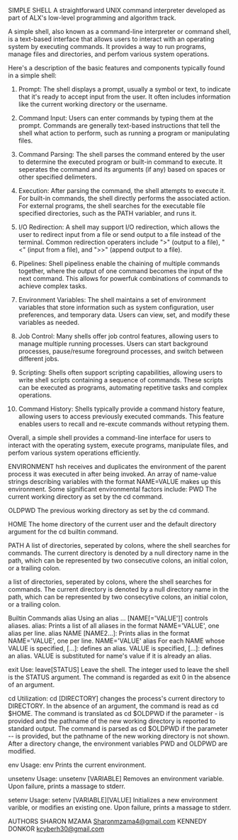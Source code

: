 SIMPLE SHELL
A straightforward UNIX command interpreter developed as part of ALX's low-level programming and algorithm track.

A simple shell, also known as a command-line interpreter or command shell, is a text-based interface that allows users to interact with an operating system by executing commands. It provides a way to run programs, manage files and directories, and perfom various system operations.

Here's a description of the basic features and components typically found in a simple shell:

1. Prompt: The shell displays a prompt, usually a symbol or text, to indicate that it's ready to accept input from the user. It often includes information like the current working directory or the username.

2. Command Input: Users can enter commands by typing them at the prompt. Commands are generally text-based instructions that tell the shell what action to perform, such as running a program or manipulating files.

3. Command Parsing: The shell parses the command entered by the user to determine the executed program or built-in command to execute. It seperates the command and its arguments (if any) based on spaces or other specified delimeters.

4. Execution: After parsing the command, the shell attempts to execute it. For built-in commands, the shell directly performs the associated action. For external programs, the shell searches for the executable file specified directories, such as the PATH variabler, and runs it.

5. I/O Redirection: A shell may support I/O redirection, which allows the user to redirect input from a file or send output to a file instead of the terminal. Common redirection operaters include ">" (output to a file), "<" (input from a file), and ">>" (append output to a file).

6. Pipelines: Shell pipeliness enable the chaining of multiple commands together, where the output of one command becomes the input of the next command. This allows for powerfuk combinations of commands to achieve complex tasks.

7. Environment Variables: The shell maintains a set of environment variables that store information such as system configuration, user preferences, and temporary data. Users can view, set, and modify these variables as needed.

8. Job Control: Many shells offer job control features, allowing users to manage multiple running processes. Users can start background processes, pause/resume foreground processes, and switch between different jobs.

9. Scripting: Shells often support scripting capabilities, allowing users to write shell scripts containing a sequence of commands. These scripts can be executed as programs, automating repetitive tasks and complex operations.

10. Command History: Shells typically provide a command history feature, allowing users to access previously executed commands. This feature enables users to recall and re-excute commands without retyping them.

Overall, a simple shell provides a command-line interface for users to interact with the operating system, execute programs, manipulate files, and perfom various system operations efficiently.

ENVIRONMENT
hsh receives and duplicates the environment of the parent process it was executed in after being invoked. An array of name-value strings describing variables with the format NAME=VALUE makes up this environment.
Some significant environmental factors include:
PWD
The current working directory as set by the cd command.

OLDPWD
The previous working directory as set by the cd command.

HOME
The home directory of the current user and the default directory argument for the cd builtin command.

PATH
A list of directories, seperated by colons, where the shell searches for commands. The current directory is denoted by a null directory name in the path, which can be represented by two consecutive colons, an initial colon, or a trailing colon.

a list of directories, seperated by colons, where the shell searches for commands. The current directory is denoted by a null directory name in the path, which can be represented by two consecytive colons, an initial colon, or a trailing colon.

Builtin Commands
alias
Using an alias ... [NAME[='VALUE']]
controls aliases.
alias: Prints a list of all aliases in the format
NAME='VALUE', one alias per line.
alias NAME [NAME2...]: Prints alias in the format NAME='VALUE', one per line.
NAME='VALUE' alias For each NAME whose VALUE is specified, [...]: defines an alias.
VALUE is specified, [...]: defines an alias.
VALUE is substituted for name's value if it is already an alias.

exit
Use: leave[STATUS]
Leave the shell.
The integer used to leave the shell is the STATUS argument.
The command is regarded as exit 0 in the absence of an argument.

cd
Utilization: cd [DIRECTORY]
changes the process's current directory to DIRECTORY.
In the absence of an argument, the command is read as cd $HOME.
The command is translated as cd $OLDPWD if the parameter - is provided and the pathname of the new working directory is reported to standard output.
The command is parsed as cd $OLDPWD if the parameter -- is provided, but the pathname of the new working directory is not shown.
After a directory change, the environment variables PWD and OLDPWD are modified.

env
Usage: env
Prints the current environment.

unsetenv
Usage: unsetenv [VARIABLE]
Removes an environment variable.
Upon failure, prints a massage to stderr.

setenv
Usage: setenv [VARIABLE][VALUE]
Initializes a new environment varible, or modifies an existing one.
Upon failure, prints a massage to stderr.

AUTHORS
SHARON MZAMA
<Sharonmzama4@gmail.com>
KENNEDY DONKOR
<kcyberh30@gmail.com>
